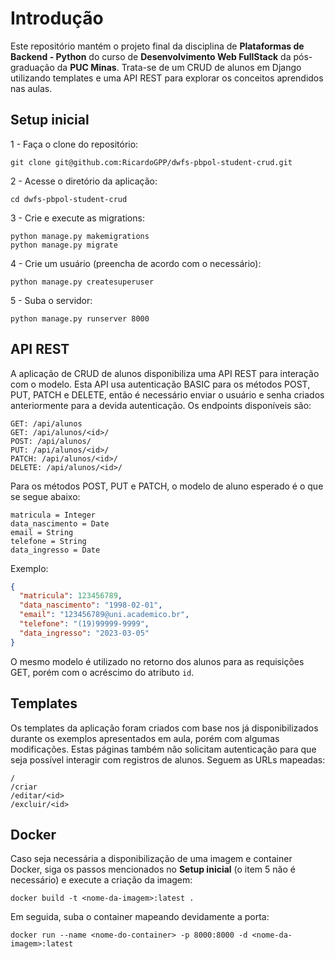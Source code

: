 # Introdução

Este repositório mantém o projeto final da disciplina de **Plataformas de Backend - Python** do curso de **Desenvolvimento Web FullStack** da pós-graduação da **PUC Minas**. Trata-se de um CRUD de alunos em Django utilizando templates e uma API REST para explorar os conceitos aprendidos nas aulas.

## Setup inicial

1 - Faça o clone do repositório:

```
git clone git@github.com:RicardoGPP/dwfs-pbpol-student-crud.git
```

2 - Acesse o diretório da aplicação:

```
cd dwfs-pbpol-student-crud
```

3 - Crie e execute as migrations:

```
python manage.py makemigrations
python manage.py migrate
```

4 - Crie um usuário (preencha de acordo com o necessário):

```
python manage.py createsuperuser
```

5 - Suba o servidor:

```
python manage.py runserver 8000
```

## API REST

A aplicação de CRUD de alunos disponibiliza uma API REST para interação com o modelo. Esta API usa autenticação BASIC para os métodos POST, PUT, PATCH e DELETE, então é necessário enviar o usuário e senha criados anteriormente para a devida autenticação. Os endpoints disponíveis são:

```
GET: /api/alunos
GET: /api/alunos/<id>/
POST: /api/alunos/
PUT: /api/alunos/<id>/
PATCH: /api/alunos/<id>/
DELETE: /api/alunos/<id>/
```

Para os métodos POST, PUT e PATCH, o modelo de aluno esperado é o que se segue abaixo:

```
matricula = Integer
data_nascimento = Date
email = String
telefone = String
data_ingresso = Date
```

Exemplo:

```json
{
  "matricula": 123456789,
  "data_nascimento": "1998-02-01",
  "email": "123456789@uni.academico.br",
  "telefone": "(19)99999-9999",
  "data_ingresso": "2023-03-05"
}
```

O mesmo modelo é utilizado no retorno dos alunos para as requisições GET, porém com o acréscimo do atributo `id`.

## Templates

Os templates da aplicação foram criados com base nos já disponibilizados durante os exemplos apresentados em aula, porém com algumas modificações. Estas páginas também não solicitam autenticação para que seja possível interagir com registros de alunos. Seguem as URLs mapeadas:

```
/
/criar
/editar/<id>
/excluir/<id>
```

## Docker

Caso seja necessária a disponibilização de uma imagem e container Docker, siga os passos mencionados no **Setup inicial** (o item 5 não é necessário) e execute a criação da imagem:

```
docker build -t <nome-da-imagem>:latest .
```

Em seguida, suba o container mapeando devidamente a porta:

```
docker run --name <nome-do-container> -p 8000:8000 -d <nome-da-imagem>:latest
```
